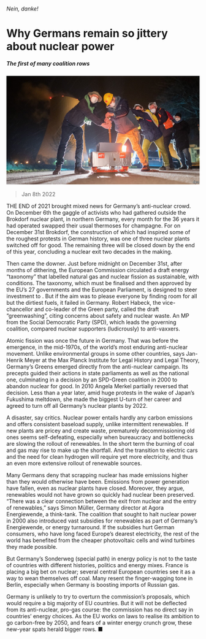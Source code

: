 ###### Nein, danke!

# Why Germans remain so jittery about nuclear power 

##### The first of many coalition rows 

![image](images/20220108_eup503.jpg) 

> Jan 8th 2022 

THE END of 2021 brought mixed news for Germany’s anti-nuclear crowd. On December 6th the gaggle of activists who had gathered outside the Brokdorf nuclear plant, in northern Germany, every month for the 36 years it had operated swapped their usual thermoses for champagne. For on December 31st Brokdorf, the construction of which had inspired some of the roughest protests in German history, was one of three nuclear plants switched off for good. The remaining three will be closed down by the end of this year, concluding a nuclear exit two decades in the making.

Then came the downer. Just before midnight on December 31st, after months of dithering, the European Commission circulated a draft energy “taxonomy” that labelled natural gas and nuclear fission as sustainable, with conditions. The taxonomy, which must be finalised and then approved by the EU’s 27 governments and the European Parliament, is designed to steer investment to . But if the aim was to please everyone by finding room for all but the dirtiest fuels, it failed in Germany. Robert Habeck, the vice-chancellor and co-leader of the Green party, called the draft “greenwashing”, citing concerns about safety and nuclear waste. An MP from the Social Democratic Party (SPD), which leads the governing coalition, compared nuclear supporters (ludicrously) to anti-vaxxers.


Atomic fission was once the future in Germany. That was before the emergence, in the mid-1970s, of the world’s most enduring anti-nuclear movement. Unlike environmental groups in some other countries, says Jan-Henrik Meyer at the Max Planck Institute for Legal History and Legal Theory, Germany’s Greens emerged directly from the anti-nuclear campaign. Its precepts guided their actions in state parliaments as well as the national one, culminating in a decision by an SPD-Green coalition in 2000 to abandon nuclear for good. In 2010 Angela Merkel partially reversed that decision. Less than a year later, amid huge protests in the wake of Japan’s Fukushima meltdown, she made the biggest U-turn of her career and agreed to turn off all Germany’s nuclear plants by 2022.

A disaster, say critics. Nuclear power entails hardly any carbon emissions and offers consistent baseload supply, unlike intermittent renewables. If new plants are pricey and create waste, prematurely decommissioning old ones seems self-defeating, especially when bureaucracy and bottlenecks are slowing the rollout of renewables. In the short term the burning of coal and gas may rise to make up the shortfall. And the transition to electric cars and the need for clean hydrogen will require yet more electricity, and thus an even more extensive rollout of renewable sources.

Many Germans deny that scrapping nuclear has made emissions higher than they would otherwise have been. Emissions from power generation have fallen, even as nuclear plants have closed. Moreover, they argue, renewables would not have grown so quickly had nuclear been preserved. “There was a clear connection between the exit from nuclear and the entry of renewables,” says Simon Müller, Germany director at Agora Energiewende, a think-tank. The coalition that sought to halt nuclear power in 2000 also introduced vast subsidies for renewables as part of Germany’s Energiewende, or energy turnaround. If the subsidies hurt German consumers, who have long faced Europe’s dearest electricity, the rest of the world has benefited from the cheaper photovoltaic cells and wind turbines they made possible.

But Germany’s Sonderweg (special path) in energy policy is not to the taste of countries with different histories, politics and energy mixes. France is placing a big bet on nuclear; several central European countries see it as a way to wean themselves off coal. Many resent the finger-wagging tone in Berlin, especially when Germany is boosting imports of Russian gas.

Germany is unlikely to try to overturn the commission’s proposals, which would require a big majority of EU countries. But it will not be deflected from its anti-nuclear, pro-gas course: the commission has no direct say in countries’ energy choices. As the EU works on laws to realise its ambition to go carbon-free by 2050, and fears of a winter energy crunch grow, these new-year spats herald bigger rows. ■

